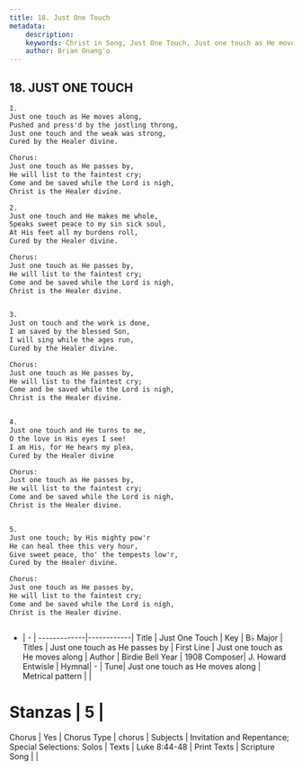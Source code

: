 ```yaml
---
title: 18. Just One Touch
metadata:
    description: 
    keywords: Christ in Song, Just One Touch, Just one touch as He moves along, Just one touch as He passes by
    author: Brian Onang'o
---
```



## 18. JUST ONE TOUCH

```txt
1.
Just one touch as He moves along,
Pushed and press'd by the jostling throng,
Just one touch and the weak was strong,
Cured by the Healer divine.

Chorus:
Just one touch as He passes by,
He will list to the faintest cry;
Come and be saved while the Lord is nigh,
Christ is the Healer divine.

2.
Just one touch and He makes me whole,
Speaks sweet peace to my sin sick soul,
At His feet all my burdens roll,
Cured by the Healer divine. 

Chorus:
Just one touch as He passes by,
He will list to the faintest cry;
Come and be saved while the Lord is nigh,
Christ is the Healer divine.


3.
Just on touch and the work is done,
I am saved by the blessed Son,
I will sing while the ages run,
Cured by the Healer divine. 

Chorus:
Just one touch as He passes by,
He will list to the faintest cry;
Come and be saved while the Lord is nigh,
Christ is the Healer divine.


4.
Just one touch and He turns to me,
O the love in His eyes I see!
I am His, for He hears my plea,
Cured by the Healer divine 

Chorus:
Just one touch as He passes by,
He will list to the faintest cry;
Come and be saved while the Lord is nigh,
Christ is the Healer divine.


5.
Just one touch; by His mighty pow'r
He can heal thee this very hour,
Give sweet peace, tho' the tempests low'r,
Cured by the Healer divine. 

Chorus:
Just one touch as He passes by,
He will list to the faintest cry;
Come and be saved while the Lord is nigh,
Christ is the Healer divine.



```

- |   -  |
-------------|------------|
Title | Just One Touch |
Key | B♭ Major |
Titles | Just one touch as He passes by |
First Line | Just one touch as He moves along |
Author | Birdie Bell
Year | 1908
Composer| J. Howard Entwisle |
Hymnal|  - |
Tune| Just one touch as He moves along |
Metrical pattern | |
# Stanzas | 5 |
Chorus | Yes |
Chorus Type | chorus |
Subjects | Invitation and Repentance; Special Selections: Solos |
Texts | Luke 8:44-48 |
Print Texts | 
Scripture Song |  |
  
